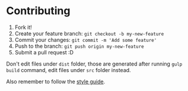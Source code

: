 # Contributing

1. Fork it!
2. Create your feature branch: `git checkout -b my-new-feature`
3. Commit your changes: `git commit -m 'Add some feature'`
4. Push to the branch: `git push origin my-new-feature`
5. Submit a pull request :D

Don't edit files under `dist` folder, those are generated after running `gulp build` command, edit files under `src` folder instead.

Also remember to follow the [style guide](https://github.com/johnpapa/angular-styleguide).
